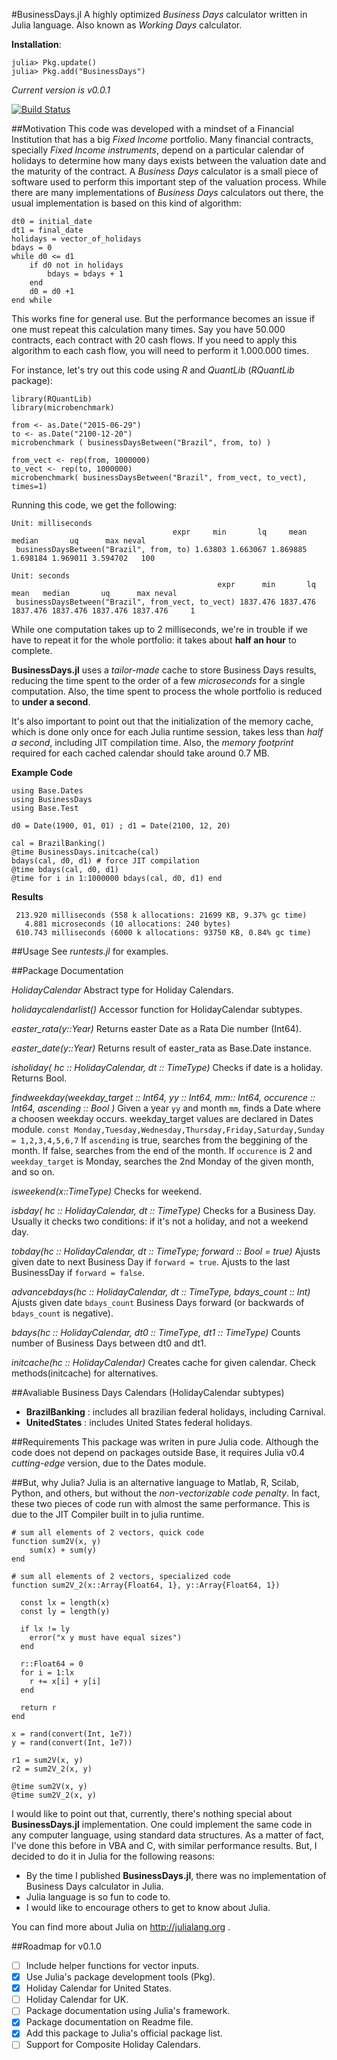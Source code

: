 #BusinessDays.jl
A highly optimized *Business Days* calculator written in Julia language.
Also known as *Working Days* calculator.

**Installation**: 
```
julia> Pkg.update()
julia> Pkg.add("BusinessDays")
```
*Current version is v0.0.1*

[![Build Status](https://travis-ci.org/felipenoris/BusinessDays.jl.svg?branch=master)](https://travis-ci.org/felipenoris/BusinessDays.jl)

##Motivation
This code was developed with a mindset of a Financial Institution that has a big *Fixed Income* portfolio. Many financial contracts, specially *Fixed Income instruments*, depend on a particular calendar of holidays to determine how many days exists between the valuation date and the maturity of the contract. A *Business Days* calculator is a small piece of software used to perform this important step of the valuation process.
While there are many implementations of *Business Days* calculators out there, the usual implementation is based on this kind of algorithm:

```
dt0 = initial_date
dt1 = final_date
holidays = vector_of_holidays
bdays = 0
while d0 <= d1
	if d0 not in holidays
		bdays = bdays + 1
	end
	d0 = d0 +1
end while
```

This works fine for general use. But the performance becomes an issue if one must repeat this calculation many times. Say you have 50.000 contracts, each contract with 20 cash flows. If you need to apply this algorithm to each cash flow, you will need to perform it 1.000.000 times.

For instance, let's try out this code using *R* and *QuantLib* (*RQuantLib* package):
```
library(RQuantLib)
library(microbenchmark)

from <- as.Date("2015-06-29")
to <- as.Date("2100-12-20")
microbenchmark ( businessDaysBetween("Brazil", from, to) )

from_vect <- rep(from, 1000000)
to_vect <- rep(to, 1000000)
microbenchmark( businessDaysBetween("Brazil", from_vect, to_vect), times=1)
```

Running this code, we get the following:
```
Unit: milliseconds
                                    expr     min       lq     mean   median       uq      max neval
 businessDaysBetween("Brazil", from, to) 1.63803 1.663067 1.869885 1.698184 1.969011 3.594702   100

Unit: seconds
                                              expr      min       lq     mean   median       uq      max neval
 businessDaysBetween("Brazil", from_vect, to_vect) 1837.476 1837.476 1837.476 1837.476 1837.476 1837.476     1

```

While one computation takes up to 2 milliseconds, we're in trouble if we have to repeat it for the whole portfolio: it takes about **half an hour** to complete.

**BusinessDays.jl** uses a *tailor-made* cache to store Business Days results, reducing the time spent to the order of a few *microseconds* for a single computation. Also, the time spent to process the whole portfolio is reduced to **under a second**.

It's also important to point out that the initialization of the memory cache, which is done only once for each Julia runtime session, takes less than *half a second*, including JIT compilation time. Also, the *memory footprint* required for each cached calendar should take around 0.7 MB.

**Example Code**
```
using Base.Dates
using BusinessDays
using Base.Test

d0 = Date(1900, 01, 01) ; d1 = Date(2100, 12, 20)

cal = BrazilBanking()
@time BusinessDays.initcache(cal)
bdays(cal, d0, d1) # force JIT compilation
@time bdays(cal, d0, d1)
@time for i in 1:1000000 bdays(cal, d0, d1) end
```

**Results**
```
 213.920 milliseconds (558 k allocations: 21699 KB, 9.37% gc time)
   4.881 microseconds (10 allocations: 240 bytes)
 610.743 milliseconds (6000 k allocations: 93750 KB, 0.84% gc time)
 ```

##Usage
See *runtests.jl* for examples.

##Package Documentation

*HolidayCalendar*
Abstract type for Holiday Calendars.

*holidaycalendarlist()*
Accessor function for HolidayCalendar subtypes.

*easter_rata(y::Year)*
Returns easter Date as a Rata Die number (Int64).

*easter_date(y::Year)*
Returns result of easter_rata as Base.Date instance.

*isholiday( hc :: HolidayCalendar, dt :: TimeType)*
Checks if date is a holiday. Returns Bool.

*findweekday(weekday_target :: Int64, yy :: Int64, mm:: Int64, occurence :: Int64, ascending :: Bool )*
Given a year `yy` and month `mm`, finds a Date where a choosen weekday occurs.
weekday_target values are declared in Dates module.
`const Monday,Tuesday,Wednesday,Thursday,Friday,Saturday,Sunday = 1,2,3,4,5,6,7`
If `ascending` is true, searches from the beggining of the month. If false, searches from the end of the month.
If `occurence` is 2 and `weekday_target` is Monday, searches the 2nd Monday of the given month, and so on.

*isweekend(x::TimeType)*
Checks for weekend.

*isbday( hc :: HolidayCalendar, dt :: TimeType)*
Checks for a Business Day. Usually it checks two conditions: if it's not a holiday, and not a weekend day.

*tobday(hc :: HolidayCalendar, dt :: TimeType; forward :: Bool = true)*
Ajusts given date to next Business Day if `forward = true`.
Ajusts to the last BusinessDay if `forward = false`.

*advancebdays(hc :: HolidayCalendar, dt :: TimeType, bdays_count :: Int)*
Ajusts given date `bdays_count` Business Days forward (or backwards of `bdays_count` is negative).

*bdays(hc :: HolidayCalendar, dt0 :: TimeType, dt1 :: TimeType)*
Counts number of Business Days between dt0 and dt1.

*initcache(hc :: HolidayCalendar)*
Creates cache for given calendar. Check methods(initcache) for alternatives.

##Avaliable Business Days Calendars (HolidayCalendar subtypes)
* **BrazilBanking** : includes all brazilian federal holidays, including Carnival.
* **UnitedStates** : includes United States federal holidays.

##Requirements
This package was writen in pure Julia code.
Although the code does not depend on packages outside Base, it requires Julia v0.4 *cutting-edge* version, due to the Dates module.

##But, why Julia?
Julia is an alternative language to Matlab, R, Scilab, Python, and others, but without the *non-vectorizable code penalty*. In fact, these two pieces of code run with almost the same performance. This is due to the JIT Compiler built in to julia runtime.

```
# sum all elements of 2 vectors, quick code
function sum2V(x, y)
	sum(x) + sum(y)
end

# sum all elements of 2 vectors, specialized code
function sum2V_2(x::Array{Float64, 1}, y::Array{Float64, 1})

  const lx = length(x)
  const ly = length(y)
  
  if lx != ly
    error("x y must have equal sizes")
  end
  
  r::Float64 = 0
  for i = 1:lx
    r += x[i] + y[i]
  end
  
  return r
end

x = rand(convert(Int, 1e7))
y = rand(convert(Int, 1e7))

r1 = sum2V(x, y)
r2 = sum2V_2(x, y)

@time sum2V(x, y)
@time sum2V_2(x, y)
```

I would like to point out that, currently, there's nothing special about **BusinessDays.jl** implementation. One could implement the same code in any computer language, using standard data structures. As a matter of fact, I've done this before in VBA and C, with similar performance results. But, I decided to do it in Julia for the following reasons:
* By the time I published **BusinessDays.jl**, there was no implementation of Business Days calculator in Julia.
* Julia language is so fun to code to.
* I would like to encourage others to get to know about Julia.

You can find more about Julia on http://julialang.org .

##Roadmap for v0.1.0
- [ ] Include helper functions for vector inputs.
- [X] Use Julia's package development tools (Pkg).
- [x] Holiday Calendar for United States.
- [ ] Holiday Calendar for UK.
- [ ] Package documentation using Julia's framework.
- [X] Package documentation on Readme file.
- [X] Add this package to Julia's official package list.
- [ ] Support for Composite Holiday Calendars.
